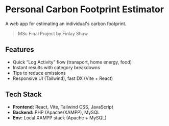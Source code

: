 # Personal Carbon Footprint Estimator

A web app for estimating an individual's carbon footprint.

> MSc Final Project by Finlay Shaw

## Features
- Quick “Log Activity” flow (transport, home energy, food)
- Instant results with category breakdowns
- Tips to reduce emissions
- Responsive UI (Tailwind), fast DX (Vite + React)

## Tech Stack
- **Frontend:** React, Vite, Tailwind CSS, JavaScript
- **Backend:** PHP (Apache/XAMPP), MySQL
- **Env:** Local XAMPP stack (Apache + MySQL)
